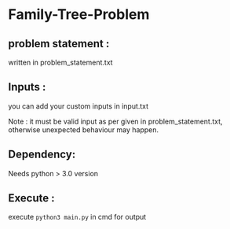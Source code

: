 # Family-Tree-Problem

## problem statement : 
written in problem_statement.txt

## Inputs :
you can add your custom inputs in input.txt 

Note : it must be valid input as per given in problem_statement.txt, otherwise unexpected behaviour may happen.

## Dependency:
Needs python > 3.0 version

## Execute :
execute ```python3 main.py```  in cmd for output


